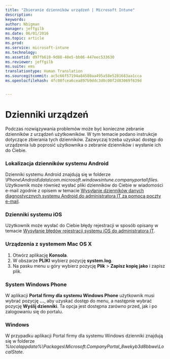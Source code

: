 ```yaml
---
title: "Zbieranie dzienników urządzeń | Microsoft Intune"
description: 
keywords: 
author: Nbigman
manager: jeffgilb
ms.date: 06/01/2016
ms.topic: article
ms.prod: 
ms.service: microsoft-intune
ms.technology: 
ms.assetid: d97fb610-9d88-40e5-bb06-447eec533630
ms.reviewer: jeffgilb
ms.suite: ems
translationtype: Human Translation
ms.sourcegitcommit: ac5c66f57194a84580aa495a58e5281683aa1cca
ms.openlocfilehash: 4fc08fcea6cea897b9ddc3d0c00f2d83069f639d


---
```


# Dzienniki urządzeń

Podczas rozwiązywania problemów może być konieczne zebranie dzienników z urządzeń użytkowników. W tym temacie podano instrukcje dotyczące zbierania tych dzienników. Zazwyczaj trzeba uzyskać dostęp do urządzenia lub poprosić użytkownika o zebranie dzienników i wysłanie ich do Ciebie. 

### Lokalizacja dzienników systemu Android
Dzienniki systemu Android znajdują się w folderze *<Android Device>\Phone\Android\data\com.microsoft.windowsintune.companyportal\files*. Użytkownik może również wysłać pliki dzienników do Ciebie w wiadomości e-mail zgodnie z opisem w temacie [Wysyłanie dzienników danych diagnostycznych systemu Android do administratora IT za pomocą poczty e-mail](/intune/enduser/send-diagnostic-data-logs-to-your-it-administrator-using-email-android).

### Dzienniki systemu iOS

Użytkownik może wysłać do Ciebie błędy rejestracji w sposób opisany w temacie [Wysyłanie błędów rejestracji systemu iOS do administratora IT](/intune/enduser/send-errors-to-your-it-admin-ios).

### Urządzenia z systemem Mac OS X

1. Otwórz aplikację **Konsola**.
2. W obszarze **PLIKI** wybierz pozycję **system.log**.
3. Na pasku menu u góry wybierz pozycję **Plik** > **Zapisz kopię jako** i zapisz plik.

### System Windows Phone

W aplikacji **Portal firmy dla systemu Windows Phone** użytkownik musi wybrać pozycję **…**, aby uzyskać dostęp do menu, a następnie wybrać pozycję **Wyślij dzienniki**. Ta opcja jest dostępna zarówno przed, jak i po zalogowaniu się do portalu.

### Windows

W przypadku aplikacji Portal firmy dla systemu Windows dzienniki znajdują się w folderze *%localappdata%\Packages\Microsoft.CompanyPortal_8wekyb3d8bbwe\LocalState*.



<!--HONumber=Jun16_HO4-->


